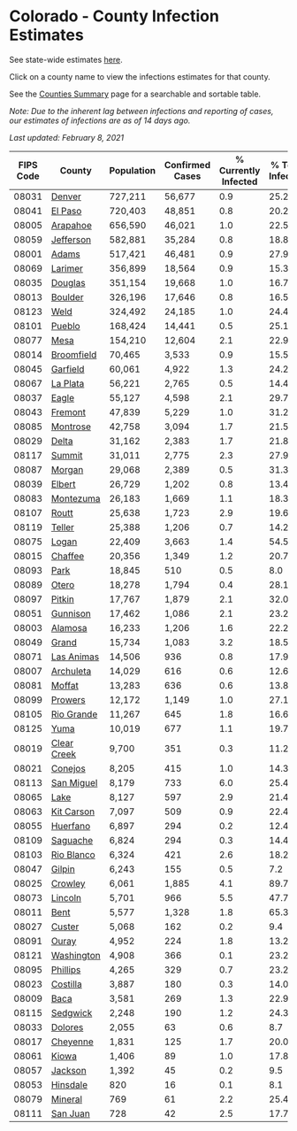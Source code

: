 # Colorado - County Infection Estimates

See state-wide estimates [here](/infections/us-co).

Click on a county name to view the infections estimates for that county.

See the [Counties Summary](/infections/summary-counties) page for a searchable and sortable table.

*Note: Due to the inherent lag between infections and reporting of cases, our estimates of infections are as of 14 days ago.*

*Last updated: February 8, 2021*

|   FIPS Code |                     County |   Population |   Confirmed Cases |   % Currently Infected |   % Total Infected |
|-------------|----------------------------|--------------|-------------------|------------------------|--------------------|
|       08031 |           [Denver](denver) |      727,211 |            56,677 |                    0.9 |               25.2 |
|       08041 |         [El Paso](el-paso) |      720,403 |            48,851 |                    0.8 |               20.2 |
|       08005 |       [Arapahoe](arapahoe) |      656,590 |            46,021 |                    1.0 |               22.5 |
|       08059 |     [Jefferson](jefferson) |      582,881 |            35,284 |                    0.8 |               18.8 |
|       08001 |             [Adams](adams) |      517,421 |            46,481 |                    0.9 |               27.9 |
|       08069 |         [Larimer](larimer) |      356,899 |            18,564 |                    0.9 |               15.3 |
|       08035 |         [Douglas](douglas) |      351,154 |            19,668 |                    1.0 |               16.7 |
|       08013 |         [Boulder](boulder) |      326,196 |            17,646 |                    0.8 |               16.5 |
|       08123 |               [Weld](weld) |      324,492 |            24,185 |                    1.0 |               24.4 |
|       08101 |           [Pueblo](pueblo) |      168,424 |            14,441 |                    0.5 |               25.1 |
|       08077 |               [Mesa](mesa) |      154,210 |            12,604 |                    2.1 |               22.9 |
|       08014 |   [Broomfield](broomfield) |       70,465 |             3,533 |                    0.9 |               15.5 |
|       08045 |       [Garfield](garfield) |       60,061 |             4,922 |                    1.3 |               24.2 |
|       08067 |       [La Plata](la-plata) |       56,221 |             2,765 |                    0.5 |               14.4 |
|       08037 |             [Eagle](eagle) |       55,127 |             4,598 |                    2.1 |               29.7 |
|       08043 |         [Fremont](fremont) |       47,839 |             5,229 |                    1.0 |               31.2 |
|       08085 |       [Montrose](montrose) |       42,758 |             3,094 |                    1.7 |               21.5 |
|       08029 |             [Delta](delta) |       31,162 |             2,383 |                    1.7 |               21.8 |
|       08117 |           [Summit](summit) |       31,011 |             2,775 |                    2.3 |               27.9 |
|       08087 |           [Morgan](morgan) |       29,068 |             2,389 |                    0.5 |               31.3 |
|       08039 |           [Elbert](elbert) |       26,729 |             1,202 |                    0.8 |               13.4 |
|       08083 |     [Montezuma](montezuma) |       26,183 |             1,669 |                    1.1 |               18.3 |
|       08107 |             [Routt](routt) |       25,638 |             1,723 |                    2.9 |               19.6 |
|       08119 |           [Teller](teller) |       25,388 |             1,206 |                    0.7 |               14.2 |
|       08075 |             [Logan](logan) |       22,409 |             3,663 |                    1.4 |               54.5 |
|       08015 |         [Chaffee](chaffee) |       20,356 |             1,349 |                    1.2 |               20.7 |
|       08093 |               [Park](park) |       18,845 |               510 |                    0.5 |                8.0 |
|       08089 |             [Otero](otero) |       18,278 |             1,794 |                    0.4 |               28.1 |
|       08097 |           [Pitkin](pitkin) |       17,767 |             1,879 |                    2.1 |               32.0 |
|       08051 |       [Gunnison](gunnison) |       17,462 |             1,086 |                    2.1 |               23.2 |
|       08003 |         [Alamosa](alamosa) |       16,233 |             1,206 |                    1.6 |               22.2 |
|       08049 |             [Grand](grand) |       15,734 |             1,083 |                    3.2 |               18.5 |
|       08071 |   [Las Animas](las-animas) |       14,506 |               936 |                    0.8 |               17.9 |
|       08007 |     [Archuleta](archuleta) |       14,029 |               616 |                    0.6 |               12.6 |
|       08081 |           [Moffat](moffat) |       13,283 |               636 |                    0.6 |               13.8 |
|       08099 |         [Prowers](prowers) |       12,172 |             1,149 |                    1.0 |               27.1 |
|       08105 |   [Rio Grande](rio-grande) |       11,267 |               645 |                    1.8 |               16.6 |
|       08125 |               [Yuma](yuma) |       10,019 |               677 |                    1.1 |               19.7 |
|       08019 | [Clear Creek](clear-creek) |        9,700 |               351 |                    0.3 |               11.2 |
|       08021 |         [Conejos](conejos) |        8,205 |               415 |                    1.0 |               14.3 |
|       08113 |   [San Miguel](san-miguel) |        8,179 |               733 |                    6.0 |               25.4 |
|       08065 |               [Lake](lake) |        8,127 |               597 |                    2.9 |               21.4 |
|       08063 |   [Kit Carson](kit-carson) |        7,097 |               509 |                    0.9 |               22.4 |
|       08055 |       [Huerfano](huerfano) |        6,897 |               294 |                    0.2 |               12.4 |
|       08109 |       [Saguache](saguache) |        6,824 |               294 |                    0.3 |               14.4 |
|       08103 |   [Rio Blanco](rio-blanco) |        6,324 |               421 |                    2.6 |               18.2 |
|       08047 |           [Gilpin](gilpin) |        6,243 |               155 |                    0.5 |                7.2 |
|       08025 |         [Crowley](crowley) |        6,061 |             1,885 |                    4.1 |               89.7 |
|       08073 |         [Lincoln](lincoln) |        5,701 |               966 |                    5.5 |               47.7 |
|       08011 |               [Bent](bent) |        5,577 |             1,328 |                    1.8 |               65.3 |
|       08027 |           [Custer](custer) |        5,068 |               162 |                    0.2 |                9.4 |
|       08091 |             [Ouray](ouray) |        4,952 |               224 |                    1.8 |               13.2 |
|       08121 |   [Washington](washington) |        4,908 |               366 |                    0.1 |               23.2 |
|       08095 |       [Phillips](phillips) |        4,265 |               329 |                    0.7 |               23.2 |
|       08023 |       [Costilla](costilla) |        3,887 |               180 |                    0.3 |               14.0 |
|       08009 |               [Baca](baca) |        3,581 |               269 |                    1.3 |               22.9 |
|       08115 |       [Sedgwick](sedgwick) |        2,248 |               190 |                    1.2 |               24.3 |
|       08033 |         [Dolores](dolores) |        2,055 |                63 |                    0.6 |                8.7 |
|       08017 |       [Cheyenne](cheyenne) |        1,831 |               125 |                    1.7 |               20.0 |
|       08061 |             [Kiowa](kiowa) |        1,406 |                89 |                    1.0 |               17.8 |
|       08057 |         [Jackson](jackson) |        1,392 |                45 |                    0.2 |                9.5 |
|       08053 |       [Hinsdale](hinsdale) |          820 |                16 |                    0.1 |                8.1 |
|       08079 |         [Mineral](mineral) |          769 |                61 |                    2.2 |               25.4 |
|       08111 |       [San Juan](san-juan) |          728 |                42 |                    2.5 |               17.7 |